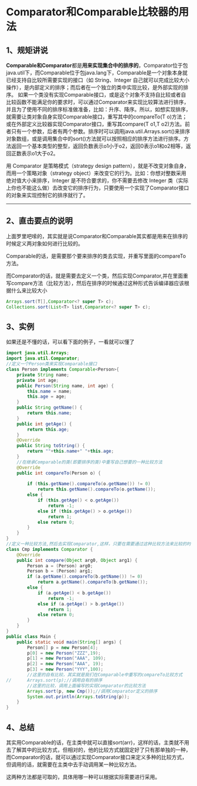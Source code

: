 # Comparator和Comparable比较器的用法

## 1、规矩讲说

**Comparable和Comparator**都是**用来实现集合中的排序的**，Comparator位于包java.util下，而Comparable位于包java.lang下，Comparable是一个对象本身就已经支持自比较所需要实现的接口（如 String、Integer 自己就可以完成比较大小操作），是内部定义的排序；而后者在一个独立的类中实现比较，是外部实现的排序。 如果一个类没有实现Comparable接口，或是这个对象不支持自比较或者自比较函数不能满足你的要求时，可以通过Comparator来实现比较算法进行排序，并且为了使用不同的排序标准做准备，比如：升序、降序。所以，如想实现排序，就需要让类对象自身实现Comparable接口，重写其中的compareTo(T o)方法；或在外部定义比较器实现Comparator接口，重写其compare(T o1,T o2)方法。前者只有一个参数，后者有两个参数。排序时可以调用java.util.Arrays.sort()来排序对象数组，或是调用集合中的sort()方法就可以按照相应的排序方法进行排序。方法返回一个基本类型的整型，返回负数表示o1小于o2，返回0表示o1和o2相等，返回正数表示o1大于o2。

用 Comparator 是策略模式（strategy design pattern），就是不改变对象自身，而用一个策略对象（strategy object）来改变它的行为。比如：你想对整数采用绝对值大小来排序，Integer 是不符合要求的，你不需要去修改 Integer 类（实际上你也不能这么做）去改变它的排序行为，只要使用一个实现了Comparator接口的对象来实现控制它的排序就行了。

------

## 2、直击要点的说明

上面罗里吧嗦的，其实就是说Comparator和Comparable其实都是用来在排序的时候定义两对象如何进行比较的。

Comparable的话，是需要那个要来排序的类去实现，并重写里面的compareTo方法。

而Comparator的话，就是需要去定义一个类，然后实现Comparator,并在里面重写compare方法（比较方法），然后在排序的时候通过这种形式告诉编译器应该根据什么来比较大小

```java
Arrays.sort(T[],Comparator<? super T> c);
Collections.sort(List<T> list,Comparator<? super T> c);
```

## 3、实例

如果还是不懂的话，可以看下面的例子，一看就可以懂了

```java
import java.util.Arrays;  
import java.util.Comparator;  
//定义一个Person类来实现Comparable接口
class Person implements Comparable<Person>{  
    private String name;  
    private int age;  
    public Person(String name, int age) {  
        this.name = name;  
        this.age = age;  
    }  
    public String getName() {  
        return this.name;  
    }  
    public int getAge() {  
        return this.age;  
    }  
    @Override  
    public String toString() {  
        return ""+this.name+" "+this.age;  
    }  
    //在继承Comparable的类(即要排序的类)中重写自己想要的一种比较方法
    @Override  
    public int compareTo(Person o) {  
          
        if (this.getName().compareTo(o.getName()) != 0)  
            return this.getName().compareTo(o.getName());  
        else {  
            if (this.getAge() < o.getAge())  
                return -1;  
            else if (this.getAge() > o.getAge())  
                return 1;  
            else return 0;  
        }  
    }  
}  
//定义一种比较方法,然后去实现Comparator,这样，只要在需要通过这种比较方法来比较的时候，由主类去调用的话，就可以通过这种比较去排序了
class Cmp implements Comparator {  
    @Override  
    public int compare(Object arg0, Object arg1) {  
        Person a = (Person) arg0;  
        Person b = (Person) arg1;  
        if (a.getName().compareTo(b.getName()) != 0)  
            return a.getName().compareTo(b.getName());  
        else {  
            if (a.getAge() < b.getAge())  
                return -1;  
            else if (a.getAge() > b.getAge())  
                return 1;  
            else return 0;  
        }  
    }  
}  
public class Main {  
    public static void main(String[] args) {  
        Person[] p = new Person[4];  
        p[0] = new Person("ZZZ",19);  
        p[1] = new Person("AAA", 109);  
        p[2] = new Person("AAA", 19);  
        p[3] = new Person("YYY",100);  
        //这里的自有比较，其实就是我们在Comparable中重写的compareTo比较方式
//      Arrays.sort(p);//调用自有的排序  
        //这里的比较，调用上面编写的实现Comparator的比较方法
        Arrays.sort(p, new Cmp());//调用Comparator定义的排序  
        System.out.println(Arrays.toString(p));  
    }  
}
```

## 4、总结

其实用Comparable的话，在主类中就可以直接sort(arr)，这样的话，主类就不用去了解其中的比较方式，但相对的，他的比较方式就固定好了只有那单独的一种，而Comparator的话，就可以通过实现Comparator接口来定义多种的比较方式，但调用的话，就需要在主类中去手动调用某一种比较方法。

这两种方法都是可取的，具体用哪一种可以根据实际需要进行采用。